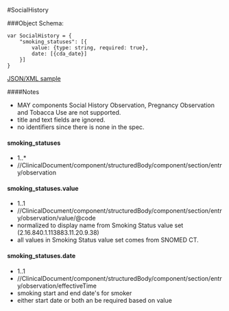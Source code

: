 #SocialHistory

###Object Schema:
```
var SocialHistory = {
    "smoking_statuses": [{
        value: {type: string, required: true},
        date: [{cda_date}]
    }]
}
```

[JSON/XML sample](samples/socialHistory.md)


####Notes
- MAY components Social History Observation, Pregnancy Observation and Tobacca Use are not supported.
- title and text fields are ignored.
- no identifiers since there is none in the spec.

#### smoking_statuses
- 1..*
- //ClinicalDocument/component/structuredBody/component/section/entry/observation

#### smoking_statuses.value
- 1..1
- //ClinicalDocument/component/structuredBody/component/section/entry/observation/value/@code
- normalized to display name from Smoking Status value set (2.16.840.1.113883.11.20.9.38)
- all values in Smoking Status value set comes from SNOMED CT.

#### smoking_statuses.date
- 1..1
- //ClinicalDocument/component/structuredBody/component/section/entry/observation/effectiveTime
- smoking start and end date's for smoker
- either start date or both an be required based on value
